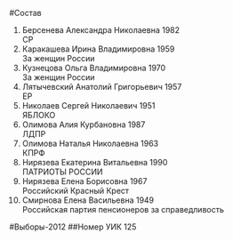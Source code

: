 #Состав
1. Берсенева Александра Николаевна 1982   
    СР
2. Каракашева Ирина Владимировна 1959   
    За женщин России
3. Кузнецова Ольга Владимировна 1970   
    За женщин России
4. Лятычевский Анатолий Григорьевич 1957   
    ЕР
5. Николаев Сергей Николаевич 1951   
    ЯБЛОКО
6. Олимова Алия Курбановна 1987   
    ЛДПР
7. Олимова Наталья Николаевна 1963   
    КПРФ
8. Нирязева Екатерина Витальевна 1990   
    ПАТРИОТЫ РОССИИ
9. Нирязева Елена Борисовна 1967   
    Российский Красный Крест
10. Смирнова Елена Васильевна 1949   
    Российская партия пенсионеров за справедливость

#Выборы-2012
##Номер УИК
125